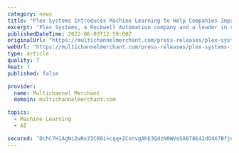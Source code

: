 ```yaml
---
category: news
title: "Plex Systems Introduces Machine Learning to Help Companies Improve Demand Forecasting Accuracy"
excerpt: "Plex Systems, a Rockwell Automation company and a leader in cloud-delivered smart manufacturing solutions, today announced new machine learning capabilities for Plex DemandCaster Supply … Continue Rea"
publishedDateTime: 2022-06-03T12:59:00Z
originalUrl: "https://multichannelmerchant.com/press-releases/plex-systems-introduces-machine-learning-to-help-companies-improve-demand-forecasting-accuracy/"
webUrl: "https://multichannelmerchant.com/press-releases/plex-systems-introduces-machine-learning-to-help-companies-improve-demand-forecasting-accuracy/"
type: article
quality: 7
heat: 7
published: false

provider:
  name: Multichannel Merchant
  domain: multichannelmerchant.com

topics:
  - Machine Learning
  - AI

secured: "DchC7H1AgNi2wRxZICR0i+cqq+ZCxnvgAhE3QdzN0WVe5A078E42dO4X7BfjuIpsrs1p0sAIkhovJSDo9TMkkpcfyQNLpZC2ceH2ZwH8ymM875DhW5i6+a3TLJZUzdAkjLgjo6a6xeKAgTJIJX7woawU9+N9QBlh7VkQmYWfXezZIH2kEn3DrdbCWHMzf7JHxs6R3E+EC4G5QUnP9ZFwKHU+AUD1MNfvUS2yRAxEkA3DB8Zg90VtBItYDc3gBpG6WaVCZ5xEt6F0v9QNXt3qdIou7OnaPs+NhkJ7CVwV/qd0GoIG2cNlU526YenX5bKu00WrSeuBzLGmUHta2I4g2Z3ILoNRerRpu83vGWGPuro=;4JIujyDr/kwSVxW2a9/8iA=="
---
```


